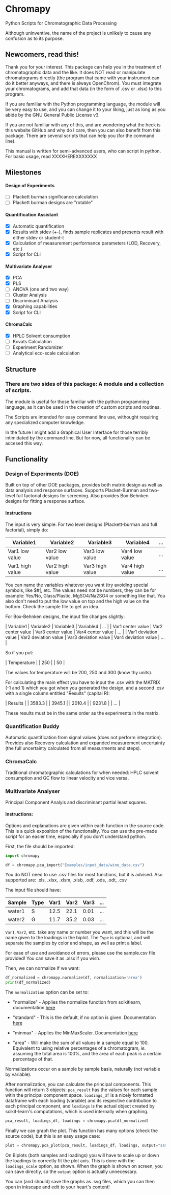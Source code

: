 # Chromapy
Python Scripts for Chromatographic Data Processing

Although uninventive, the name of the project is unlikely to cause any confusion as to its purpose.

## Newcomers, read this!

Thank you for your interest. This package can help you in the treatment of chromatographic data and the like. It does NOT read or manipulate chromatograms directly (the program that came with your instrument can do it better anyways, and there is always OpenChrom). You must integrate your chromatograms, and add that data (in the form of .csv or .xlsx) to this program.

If you are familiar with the Python programming language, the module will be very easy to use, and you can change it to your liking, just as long as you abide by the GNU General Public License v3.

If you are not familiar with any of this, and are wondering what the heck is this website GitHub and why do I care, then you can also benefit from this package. There are several scripts that can help you (for the command line).

This manual is written for semi-advanced users, who can script in python. For basic usage, read XXXXHEREXXXXXXX

## Milestones

#### Design of Experiments

- [ ] Plackett burman significance calculation
- [ ] Plackett burman designs are "rotable"

#### Quantification Assistant

- [x] Automatic quantification
- [x] Results with stdev (+-), finds sample replicates and presents result with either stdev or student-t
- [x] Calculation of measurement performance parameters (LOD, Recovery, etc.)
- [x] Script for CLI

#### Multivariate Analyser

- [x] PCA
- [x] PLS
- [ ] ANOVA (one and two way)
- [ ] Cluster Analysis
- [ ] Discriminant Analysis
- [x] Graphing capabilities
- [x] Script for CLI

#### ChromaCalc

- [x] HPLC Solvent consumption
- [ ] Kovats Calculation
- [ ] Experiment Randomizer
- [ ] Analytical eco-scale calculation

## Structure

### There are two sides of this package: A module and a collection of scripts.

The module is useful for those familiar with the python programming language, as it can be used in the creation of custom scripts and routines.

The Scripts are intended for easy command line use, withought requiring any specialized computer knowledge.

In the future I might add a Graphical User Interface for those terribly intimidated by the command line. But for now, all functionality can be accesed this way.

## Functionality

### Design of Experiments (DOE)

Built on top of other DOE packages, provides both matrix design as well as data analysis and response surfaces. Supports Placket-Burman and two-level full factorial designs for screening. Also provides Box-Behnken designs for fitting a response surface.

#### Instructions

The input is very simple. For two level designs (Plackett-burman and full factorial), simply do:


| Variable1       | Variable2       | Variable3       | Variable4       | ... |
| ---             | ---             | ---             | ---             | --- |
| Var1 low value  | Var2 low value  | Var3 low value  | Var4 low value  | ... |
| Var1 high value | Var2 high value | Var3 high value | Var4 high value | ... |



You can name the variables whatever you want (try avoiding special symbols, like $#|\, etc. The values need not be numbers, they can be for example: Yes/No, Glass/Plastic, MgSO4/Na2SO4 or something like that. You also don't need to put the low value on top and the high value on the bottom. Check the sample file to get an idea.

For Box-Behnken designs, the input file changes slightly:

| Variable1            | Variable2            | Variable3            | Variable4            | ... |
| Var1 center value    | Var2 center value    | Var3 center value    | Var4 center value    | ... |
| Var1 deviation value | Var2 deviation value | Var3 deviation value | Var4 deviation value | ... |

So if you put:

| Temperature          |
| 250                  |
| 50                   |

The values for temperature will be 200, 250 and 300 (know thy units).

For calculating the main effect you have to input the .csv with the MATRIX (-1 and 1) which you got when you generated the design, and a second .csv with a single column entitled "Results" (capital R):

| Results |
| 3583.3  |
| 3945.1  |
| 2010.4  |
| 9231.8  |
| ...     |

These results must be in the same order as the experiments in the matrix.


### Quantification Buddy

Automatic quantification from signal values (does not perform integration). Provides also Recovery calculation and expanded measurement uncertainty (the full uncertainty calculated from all measurments and steps).


### ChromaCalc

Traditional chromatographic calculations for when needed: HPLC solvent consumption and GC flow to linear velocity and vice versa.




### Multivariate Analyser

Principal Component Analyis and discriminant partial least squares.

#### Instructions:

Options and explanations are given within each function in the source code. This is a quick exposition of the functionality. You can use the pre-made script for an easier time, especially if you don't understand python.

First, the file should be imported:

```python
import chromapy

df = chromapy.pca_import("Examples/input_data/wine_data.csv")
```

You do NOT need to use .csv files for most functions, but it is advised. Aso supported are: .xls, .xlsx, .xlsm, .xlsb, .odf, .ods, .odt, .csv

The input file should have:

| Sample | Type | Var1 | Var2 | Var3 | ... |
| ------ | ---- | ---- | ---- | ---- | --- |
| water1 | S    | 12.5 | 22.1 | 0.01 | ... |
| water2 | G    | 11.7 | 35.2 | 0.03 | ... |

`Var1`, `Var2`, etc. take any name or number you want, and this will be the name given to the loadings in the biplot. The `Type` is optional, and will separate the samples by color and shape, as well as print a label.

For ease of use and avoidance of errors, please use the sample.csv file provided! You can save it as .xlsx if you wish.

Then, we can normalize if we want:

```python
df_normalized = chromapy.normalize(df, normalization='area')
print(df_normalized)
```

The `normalization` option can be set to:
- "normalize" - Applies the normalize function from scikitlearn, documentation [here](https://scikit-learn.org/stable/modules/generated/sklearn.preprocessing.normalize.html)
- "standard" - This is the default, if no option is given. Documentation [here](https://scikit-learn.org/stable/modules/generated/sklearn.preprocessing.StandardScaler.html)
- "minmax" - Applies the MinMaxScaler. Documentation [here](https://scikit-learn.org/stable/modules/generated/sklearn.preprocessing.MinMaxScaler.html)

- "area" - Will make the sum of all values in a sample equal to 100. Equivalent to using relative percentages of a chromatogram, *ie.* assuming the total area is 100%, and the area of each peak is a certain percentage of that.

Normalizations occur on a sample by sample basis, naturally (not variable by variable).

After normalization, you can calculate the principal components. This function will return 3 objects: `pca_result` has the values for each sample witin the principal component space. `loadings_df` is a nicely formatted dataframe with each loading (variable) and its respective contribution to each principal component, and `loadings` is the actual object created by scikit-learn's computations, which is used internally when graphing.

```python
pca_result, loadings_df, loadings = chromapy.pca(df_normalized)
```

Finally we can graph the plot. This function has many options (check the source code), but this is an easy usage case:

```python
plot = chromapy.pca_plot(pca_result, loadings_df, loadings, output="sample_pca_output.svg", loadings_scale=10)
```

On Biplots (both samples and loadings) you will have to scale up or down the loadings to correctly fit the plot axis. This is done with the `loadings_scale` option, as shown. When the graph is shown on screen, you can save directly, so the `output` option is actually unnecessary.

You can (and should) save the graphs as .svg files, which you can then open in inkscape and edit to your heart's content!
